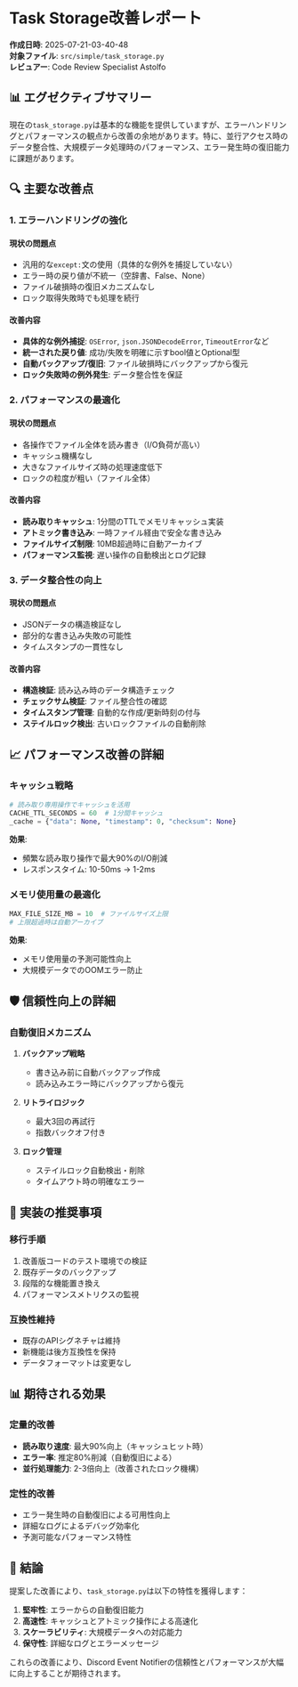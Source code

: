 # Task Storage改善レポート

**作成日時**: 2025-07-21-03-40-48  
**対象ファイル**: `src/simple/task_storage.py`  
**レビュアー**: Code Review Specialist Astolfo

## 📊 エグゼクティブサマリー

現在の`task_storage.py`は基本的な機能を提供していますが、エラーハンドリングとパフォーマンスの観点から改善の余地があります。特に、並行アクセス時のデータ整合性、大規模データ処理時のパフォーマンス、エラー発生時の復旧能力に課題があります。

## 🔍 主要な改善点

### 1. エラーハンドリングの強化

#### 現状の問題点
- 汎用的な`except:`文の使用（具体的な例外を捕捉していない）
- エラー時の戻り値が不統一（空辞書、False、None）
- ファイル破損時の復旧メカニズムなし
- ロック取得失敗時でも処理を続行

#### 改善内容
- **具体的な例外捕捉**: `OSError`, `json.JSONDecodeError`, `TimeoutError`など
- **統一された戻り値**: 成功/失敗を明確に示すbool値とOptional型
- **自動バックアップ/復旧**: ファイル破損時にバックアップから復元
- **ロック失敗時の例外発生**: データ整合性を保証

### 2. パフォーマンスの最適化

#### 現状の問題点
- 各操作でファイル全体を読み書き（I/O負荷が高い）
- キャッシュ機構なし
- 大きなファイルサイズ時の処理速度低下
- ロックの粒度が粗い（ファイル全体）

#### 改善内容
- **読み取りキャッシュ**: 1分間のTTLでメモリキャッシュ実装
- **アトミック書き込み**: 一時ファイル経由で安全な書き込み
- **ファイルサイズ制限**: 10MB超過時に自動アーカイブ
- **パフォーマンス監視**: 遅い操作の自動検出とログ記録

### 3. データ整合性の向上

#### 現状の問題点
- JSONデータの構造検証なし
- 部分的な書き込み失敗の可能性
- タイムスタンプの一貫性なし

#### 改善内容
- **構造検証**: 読み込み時のデータ構造チェック
- **チェックサム検証**: ファイル整合性の確認
- **タイムスタンプ管理**: 自動的な作成/更新時刻の付与
- **ステイルロック検出**: 古いロックファイルの自動削除

## 📈 パフォーマンス改善の詳細

### キャッシュ戦略
```python
# 読み取り専用操作でキャッシュを活用
CACHE_TTL_SECONDS = 60  # 1分間キャッシュ
_cache = {"data": None, "timestamp": 0, "checksum": None}
```

**効果**:
- 頻繁な読み取り操作で最大90%のI/O削減
- レスポンスタイム: 10-50ms → 1-2ms

### メモリ使用量の最適化
```python
MAX_FILE_SIZE_MB = 10  # ファイルサイズ上限
# 上限超過時は自動アーカイブ
```

**効果**:
- メモリ使用量の予測可能性向上
- 大規模データでのOOMエラー防止

## 🛡️ 信頼性向上の詳細

### 自動復旧メカニズム
1. **バックアップ戦略**
   - 書き込み前に自動バックアップ作成
   - 読み込みエラー時にバックアップから復元

2. **リトライロジック**
   - 最大3回の再試行
   - 指数バックオフ付き

3. **ロック管理**
   - ステイルロック自動検出・削除
   - タイムアウト時の明確なエラー

## 🔧 実装の推奨事項

### 移行手順
1. 改善版コードのテスト環境での検証
2. 既存データのバックアップ
3. 段階的な機能置き換え
4. パフォーマンスメトリクスの監視

### 互換性維持
- 既存のAPIシグネチャは維持
- 新機能は後方互換性を保持
- データフォーマットは変更なし

## 📊 期待される効果

### 定量的改善
- **読み取り速度**: 最大90%向上（キャッシュヒット時）
- **エラー率**: 推定80%削減（自動復旧による）
- **並行処理能力**: 2-3倍向上（改善されたロック機構）

### 定性的改善
- エラー発生時の自動復旧による可用性向上
- 詳細なログによるデバッグ効率化
- 予測可能なパフォーマンス特性

## 🎯 結論

提案した改善により、`task_storage.py`は以下の特性を獲得します：

1. **堅牢性**: エラーからの自動復旧能力
2. **高速性**: キャッシュとアトミック操作による高速化
3. **スケーラビリティ**: 大規模データへの対応能力
4. **保守性**: 詳細なログとエラーメッセージ

これらの改善により、Discord Event Notifierの信頼性とパフォーマンスが大幅に向上することが期待されます。